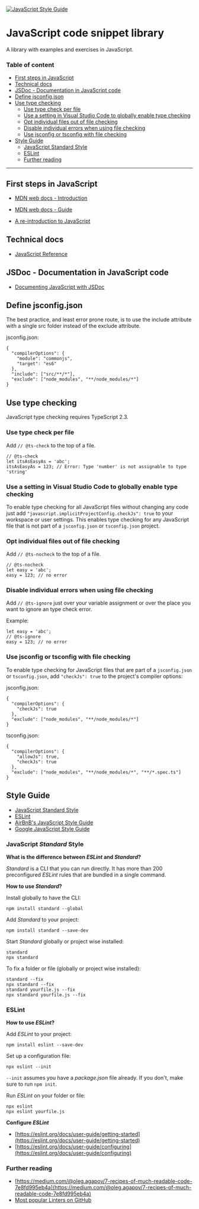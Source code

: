 [![JavaScript Style Guide](https://img.shields.io/badge/code_style-standard-brightgreen.svg)](https://standardjs.com)

# JavaScript code snippet library

A library with examples and exercises in JavaScript.

### Table of content
- [First steps in JavaScript](#first-steps-in-javascript)
- [Technical docs](#technical-docs)
- [JSDoc - Documentation in JavaScript code](#jsdoc---documentation-in-javascript-code)
- [Define jsconfig.json](#define-jsconfig.json)
- [Use type checking](#use-type-checking)
  - [Use type check per file](#use-type-check-per-file)
  - [Use a setting in Visual Studio Code to globally enable type checking](#use-a-setting-in-visual-studio-code-to-globally-enable-type-checking)
  - [Opt individual files out of file checking](#opt-individual-files-out-of-file-checking)
  - [Disable individual errors when using file checking](#disable-individual-errors-when-using-file-checking)
  - [Use jsconfig or tsconfig with file checking](#use-jsconfig-or-tsconfig-with-file-checking)
- [Style Guide](#style-guide)
  - [JavaScript Standard Style](#javascript-standard-style)
  - [ESLint](#eslint)
  - [Further reading](#further-reading)
---

## First steps in JavaScript

- [MDN web docs - Introduction](https://developer.mozilla.org/de/docs/Web/JavaScript)

- [MDN web docs - Guide](https://developer.mozilla.org/de/docs/Web/JavaScript/Guide)

- [A re-introduction to JavaScript](https://developer.mozilla.org/en-US/docs/Web/JavaScript/A_re-introduction_to_JavaScript)

## Technical docs

- [JavaScript Reference](https://developer.mozilla.org/de/docs/Web/JavaScript/Reference)

## JSDoc - Documentation in JavaScript code

- [Documenting JavaScript with JSDoc](https://jsdoc.app/)

## Define jsconfig.json

The best practice, and least error prone route, is to use the include attribute with a single src folder instead of the exclude attribute.

jsconfig.json:
~~~
{
  "compilerOptions": {
    "module": "commonjs",
    "target": "es6"
  },
  "include": ["src/**/*"],
  "exclude": ["node_modules", "**/node_modules/*"]
}
~~~

## Use type checking

JavaScript type checking requires TypeScript 2.3.

### Use type check per file

Add `// @ts-check` to the top of a file.

~~~
// @ts-check
let itsAsEasyAs = 'abc';
itsAsEasyAs = 123; // Error: Type 'number' is not assignable to type 'string'
~~~

### Use a setting in Visual Studio Code to globally enable type checking

To enable type checking for all JavaScript files without changing any code just add `"javascript.implicitProjectConfig.checkJs": true` to your workspace or user settings. This enables type checking for any JavaScript file that is not part of a `jsconfig.json` or `tsconfig.json` project.

### Opt individual files out of file checking

Add `// @ts-nocheck` to the top of a file.

~~~
// @ts-nocheck
let easy = 'abc';
easy = 123; // no error
~~~

### Disable individual errors when using file checking

Add `// @ts-ignore` just over your variable assignment or over the place you want to ignore an type check error.

Example:
~~~
let easy = 'abc';
// @ts-ignore
easy = 123; // no error
~~~

### Use jsconfig or tsconfig with file checking

To enable type checking for JavaScript files that are part of a `jsconfig.json` or `tsconfig.json`, add `"checkJs": true` to the project's compiler options:

jsconfig.json:
~~~
{
  "compilerOptions": {
    "checkJs": true
  },
  "exclude": ["node_modules", "**/node_modules/*"]
}
~~~

tsconfig.json:
~~~
{
  "compilerOptions": {
    "allowJs": true,
    "checkJs": true
  },
  "exclude": ["node_modules", "**/node_modules/*", "**/*.spec.ts"]
}
~~~

## Style Guide
- [JavaScript Standard Style](https://standardjs.com)
- [ESLint](https://eslint.org/docs/user-guide/getting-started)
- [AirBnB's JavaScript Style Guide](https://github.com/airbnb/javascript)
- [Google JavaScript Style Guide](https://google.github.io/styleguide/jsguide.html)

### JavaScript *Standard* Style

**What is the difference between *ESLint* and *Standard*?**

 *Standard* is a CLI that you can run directly. It has more than 200 preconfigured *ESLint* rules that are bundled in a single command.

 **How to use *Standard*?**

Install globally to have the CLI:
```shell
npm install standard --global
```

 Add *Standard* to your project:
 ```shell
 npm install standard --save-dev
 ```

 Start *Standard* globally or project wise installed:
 ```shell
 standard
 npx standard
 ```

To fix a folder or file (globally or project wise installed):
```shell
standard --fix
npx standard --fix
standard yourfile.js --fix
npx standard yourfile.js --fix
```

### ESLint

 **How to use *ESLint*?**

 Add *ESLint* to your project:
 ```shell
 npm install eslint --save-dev
 ```

 Set up a configuration file:
 ```shell
 npx eslint --init
 ```
`--init` assumes you have a *package.json* file already. If you don't, make sure to run `npm init`.

 Run *ESLint* on your folder or file:
 ```shell
 npx eslint
 npx eslint yourfile.js
 ```

**Configure *ESLint***
* [https://eslint.org/docs/user-guide/getting-started](https://eslint.org/docs/user-guide/getting-started)
* [https://eslint.org/docs/user-guide/configuring](https://eslint.org/docs/user-guide/configuring)


### Further reading
- [https://medium.com/@oleg.agapov/7-recipes-of-much-readable-code-7e8fd995eb4a](https://medium.com/@oleg.agapov/7-recipes-of-much-readable-code-7e8fd995eb4a)
- [Most popular Linters on GitHub](https://github.com/collections/clean-code-linters)

